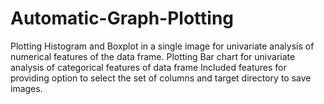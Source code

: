 # Automatic-Graph-Plotting
Plotting Histogram and Boxplot in a single image for univariate analysis of numerical features of the data frame. Plotting Bar chart for univariate analysis of categorical features of data frame Included features for providing option to select the set of columns and target directory to save images.
